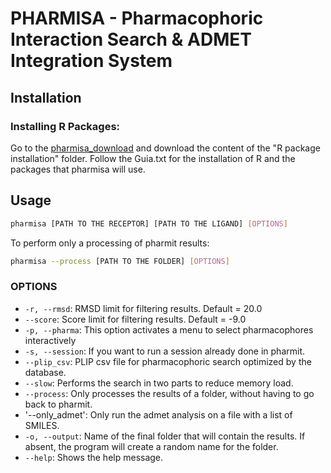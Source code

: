 
# PHARMISA - Pharmacophoric Interaction Search & ADMET Integration System

## Installation

### Installing R Packages:
Go to the [pharmisa_download](https://drive.google.com/drive/folders/1nLe4NSui-AeI6XceHdFu2nbj4Mz-6CBE) and download the content of the "R package installation" folder. Follow the Guia.txt for the installation of R and the packages that pharmisa will use.


## Usage
```bash
pharmisa [PATH TO THE RECEPTOR] [PATH TO THE LIGAND] [OPTIONS] 
```
To perform only a processing of pharmit results:
```bash
pharmisa --process [PATH TO THE FOLDER] [OPTIONS]
``` 

### OPTIONS
- `-r, --rmsd`: RMSD limit for filtering results. Default = 20.0
- `--score`: Score limit for filtering results. Default = -9.0
- `-p, --pharma`: This option activates a menu to select pharmacophores interactively
- `-s, --session`: If you want to run a session already done in pharmit.
- `--plip_csv`:  PLIP csv file for pharmacophoric search optimized by the database.
- `--slow`: Performs the search in two parts to reduce memory load.
- `--process`: Only processes the results of a folder, without having to go back to pharmit.
- '--only_admet': Only run the admet analysis on a file with a list of SMILES.
- `-o, --output`: Name of the final folder that will contain the results. If absent, the program will create a random name for the folder.
- `--help`: Shows the help message.